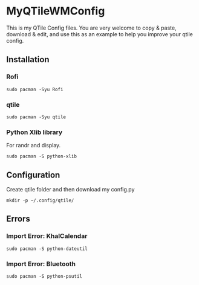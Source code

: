 # MyQTileWMConfig
This is my QTile Config files. You are very welcome to copy &amp; paste, download &amp; edit, and use this as an example to help you improve your qtile config.
## Installation
### Rofi
```
sudo pacman -Syu Rofi
```
### qtile
```
sudo pacman -Syu qtile
```
### Python Xlib library
For randr and display.
```
sudo pacman -S python-xlib
```



## Configuration
Create qtile folder and then download my config.py
```
mkdir -p ~/.config/qtile/
```



## Errors
### Import Error: KhalCalendar
```
sudo pacman -S python-dateutil
```
### Import Error: Bluetooth
```
sudo pacman -S python-psutil
```
